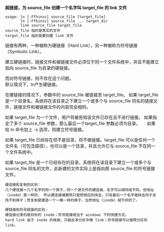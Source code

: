 **超链接，为 source_file 创建一个名字叫 target_file 的 link 文件**

    usage: ln [-Ffhinsv] source_file [target_file]
           ln [-Ffhinsv] source_file ... target_dir
           link source_file target_file
    source_file 指的是真实的文件
    target_file 指的是要创建 link 文件
    
链接有两种，一种被称为硬链接（Hard Link），另一种被称为符号链接（Symbolic Link）。

建立硬链接时，链接文件和被链接文件必须位于同一个文件系统中，并且不能建立指向 source_file 为目录的硬链接。

而对符号链接，则不存在这个问题。  
默认情况下，ln产生硬链接。

在硬链接的情况下，参数中的 source_file 被链接至 target_file。
如果 target_file 是一个目录名，系统将在该目录之下建立一个或多个与 source_file 同名的链接文件，链接文件和被链接文件的内容完全相同。

如果 target_file 为一个文件，用户将被告知该文件已存在且不进行链接。
如果指定了多个 source_file 参数，那么最后一个target_file 参数必须为目录。
　
如果给 ln 命令加上 -s 选项，则建立符号链接。

如果 target_file 已经存在但不是目录，将不做链接。target_file 可以是任何一个文件名（可包含路径），也可以是一个目录，并且允许它与 source_file 不在同一个文件系统中。

如果 target_file 是一个已经存在的目录，系统将在该目录下建立一个或多个与 source_file 同名的文件，此新建的文件实际上是指向原 source_file 的符号链接文件。

    硬连接和复制的区别：
    几个硬连接＝几个名字的同一个房子，同一个源文件的硬连接，名字可以相同或不同，但地址（inode）是一样的， 所以硬连接被删除只是把相应的抹去，只有最后一个名字被抹去你才会找不到房子；而复制是建造一个一模一样的房子，当然地址（inode）就不同的了。
    
    硬链接和符号链接的区别：
    硬连接记录的是目标的 inode；符号链接相当于 windows 下的快捷方式。
    hard link 由于 inode 的缘故，只能在本分区中做 link；符号链接可以做跨分区的 link。
